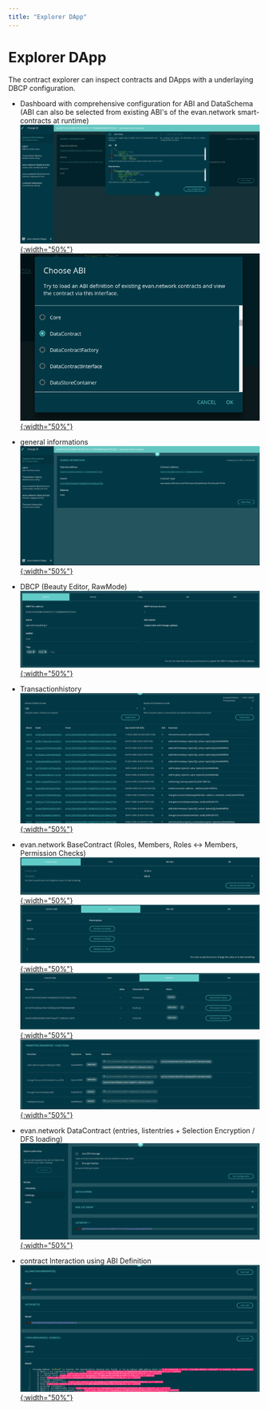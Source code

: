 ```yaml
---
title: "Explorer DApp"
---
```

# Explorer DApp

The contract explorer can inspect contracts and DApps with a underlaying DBCP configuration.

- Dashboard with comprehensive configuration for ABI and DataSchema (ABI can also be selected from existing ABI's of the evan.network smart-contracts at runtime)
[![Error Popup](/dapps/dapps/explorer/1.png){:width="50%"}](/dapps/dapps/explorer/1.png)
[![Error Popup](/dapps/dapps/explorer/2.png){:width="50%"}](/dapps/dapps/explorer/2.png)

- general informations
[![Error Popup](/dapps/dapps/explorer/3.png){:width="50%"}](/dapps/dapps/explorer/3.png)

- DBCP (Beauty Editor, RawMode)
[![Error Popup](/dapps/dapps/explorer/4.png){:width="50%"}](/dapps/dapps/explorer/4.png)

- Transactionhistory
[![Error Popup](/dapps/dapps/explorer/5.png){:width="50%"}](/dapps/dapps/explorer/5.png)

- evan.network BaseContract (Roles, Members, Roles <-> Members, Permission Checks)
[![Error Popup](/dapps/dapps/explorer/6.png){:width="50%"}](/dapps/dapps/explorer/6.png)
[![Error Popup](/dapps/dapps/explorer/7.png){:width="50%"}](/dapps/dapps/explorer/7.png)
[![Error Popup](/dapps/dapps/explorer/8.png){:width="50%"}](/dapps/dapps/explorer/8.png)
[![Error Popup](/dapps/dapps/explorer/9.png){:width="50%"}](/dapps/dapps/explorer/9.png)

- evan.network DataContract (entries, listentries + Selection Encryption / DFS loading)
[![Error Popup](/dapps/dapps/explorer/10.png){:width="50%"}](/dapps/dapps/explorer/10.png)

- contract Interaction using ABI Definition
[![Error Popup](/dapps/dapps/explorer/11.png){:width="50%"}](/dapps/dapps/explorer/11.png)

